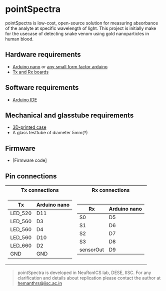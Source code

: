 # pointSpectra
pointSpectra is low-cost, open-source solution for measuring absorbance of the analyte at specific wavelength of light. This project is initially make for the usecase of detecting snake venom using gold nanoparticles in human blood.

## Hardware requirements
- [Arduino nano](https://store.arduino.cc/usa/arduino-nano) or [any small form factor arduino](https://store.arduino.cc/usa/arduino/boards-modules)
- [Tx and Rx boards](https://github.com/HemanthSabbella/pointSpectra/tree/main/pointSpectra%20V1.0)

## Software requirements
- [Arduino IDE](https://www.arduino.cc/en/software/)

## Mechanical and glasstube requirements
- [3D-printed case](https://github.com/HemanthSabbella/pointSpectra/tree/main/3D%20printed%20casing)
- A glass testtube of diameter 5mm(?)

## Firmware
- [Firmware code]

## Pin connections

<table>
<tr><th>Tx connections </th><th>Rx connections</th></tr>
<tr><td>

| Tx | Arduino nano|
| ------ | ------ |
| LED_520 | D11 |
| LED_560 | D3 |
| LED_560 | D4 |
| LED_560 | D10 |
| LED_660 | D2 |
| GND | GND |

</td><td>
  
| Rx | Arduino nano|
| ------ | ------ |
| S0 | D5 |
| S1 | D6 |
| S2 | D7 |
| S3 | D8 |
| sensorOut | D9 |

</td></tr> </table>


> pointSpectra is developed in NeuRonICS lab, DESE, IISC. For any clarification and details about replication please contact the author at hemanthrs@iisc.ac.in
